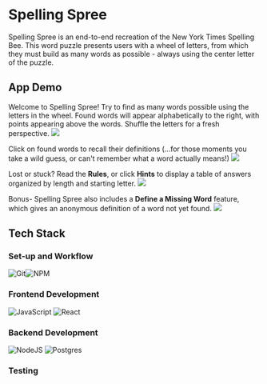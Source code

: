 # Spelling Spree

Spelling Spree is an end-to-end recreation of the New York Times Spelling Bee. This word puzzle presents users with a wheel of letters, from which they must build as many words as possible - always using the center letter of the puzzle.

## App Demo
Welcome to Spelling Spree! Try to find as many words possible using the letters in the wheel. Found words will appear alphabetically to the right, with points appearing above the words. Shuffle the letters for a fresh perspective.
![](https://media.giphy.com/media/VxaF0B14WOhkQDBaUC/giphy.gif)

Click on found words to recall their definitions (...for those moments you take a wild guess, or can't remember what a word actually means!)
![](https://media.giphy.com/media/ek1CmCcwfowVA0bbBG/giphy.gif)

Lost or stuck? Read the **Rules**, or click **Hints** to display a table of answers organized by length and starting letter. 
![](https://media.giphy.com/media/DhAgL7qz7nQDixCscX/giphy.gif)

Bonus- Spelling Spree also includes a **Define a Missing Word** feature, which gives an anonymous definition of a word not yet found.
![](https://media.giphy.com/media/r0nVgr9UjcjWR68TEN/giphy.gif)

## Tech Stack

### **Set-up and Workflow**
![Git](https://img.shields.io/badge/git-%23F05033.svg?style=for-the-badge&logo=git&logoColor=white)![NPM](https://img.shields.io/badge/NPM-%23000000.svg?style=for-the-badge&logo=npm&logoColor=white)

### **Frontend Development**
![JavaScript](https://img.shields.io/badge/javascript-%23323330.svg?style=for-the-badge&logo=javascript&logoColor=%23F7DF1E)
![React](https://img.shields.io/badge/react-%2320232a.svg?style=for-the-badge&logo=react&logoColor=%2361DAFB)

### **Backend Development**
![NodeJS](https://img.shields.io/badge/node.js-6DA55F?style=for-the-badge&logo=node.js&logoColor=white)
![Postgres](https://img.shields.io/badge/postgres-%23316192.svg?style=for-the-badge&logo=postgresql&logoColor=white)

### **Testing**

